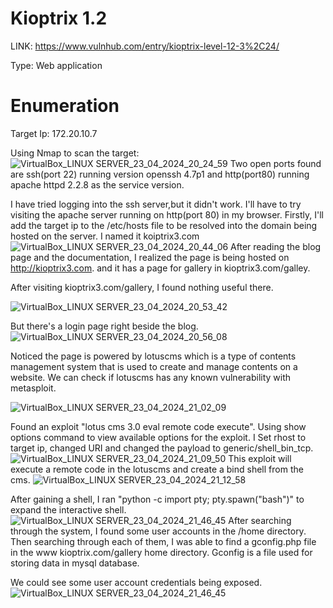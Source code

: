 # Kioptrix 1.2

LINK: https://www.vulnhub.com/entry/kioptrix-level-12-3%2C24/

Type: Web application

# Enumeration
 Target Ip: 172.20.10.7
 
 Using Nmap to scan the target:
 ![VirtualBox_LINUX SERVER_23_04_2024_20_24_59](https://github.com/Fernandez99fc/cybersec/assets/172477285/25555fe8-cd02-4c36-b1ab-1f425c176d5a)
Two open ports found are ssh(port 22) running version openssh 4.7p1 and http(port80) running apache httpd 2.2.8 as the service version.

I have tried logging into the ssh server,but it didn't work. I'll have to try visiting the apache server running on http(port 80) in my browser. Firstly, I'll add the target ip to the /etc/hosts file to be resolved into the domain being hosted on the server. I named it koiptrix3.com
![VirtualBox_LINUX SERVER_23_04_2024_20_44_06](https://github.com/Fernandez99fc/cybersec/assets/172477285/bdcc1795-c4bb-48b8-87a7-da92aa588a66)
After reading the blog page and the documentation, I realized the page is being hosted on http://kioptrix3.com. and it has a page for gallery in kioptrix3.com/galley.

After visiting kioptrix3.com/gallery, I found nothing useful there.

![VirtualBox_LINUX SERVER_23_04_2024_20_53_42](https://github.com/Fernandez99fc/cybersec/assets/172477285/2a67190c-0016-4de6-8bae-0428e32e46dd)

But there's a login page right beside the blog.
![VirtualBox_LINUX SERVER_23_04_2024_20_56_08](https://github.com/Fernandez99fc/cybersec/assets/172477285/3e2c400b-059e-4864-ab4e-add22e895400)

Noticed the page is powered by lotuscms which is a type of contents management system that is used to create and manage contents on a website. We can check if lotuscms has any known vulnerability with metasploit. 

![VirtualBox_LINUX SERVER_23_04_2024_21_02_09](https://github.com/Fernandez99fc/cybersec/assets/172477285/6b7cb7e5-ed11-42e4-b083-4e68cacb8da0)

Found an exploit "lotus cms 3.0 eval remote code execute". Using show options command to view available options for the exploit. I Set rhost to target ip, changed URI and changed the payload to generic/shell_bin_tcp.
![VirtualBox_LINUX SERVER_23_04_2024_21_09_50](https://github.com/Fernandez99fc/cybersec/assets/172477285/e932de46-35bf-4304-b05f-7f78631818e2)
This exploit will execute a remote code in the lotuscms and create a bind shell from the cms.
![VirtualBox_LINUX SERVER_23_04_2024_21_12_58](https://github.com/Fernandez99fc/cybersec/assets/172477285/8a967676-870b-40ca-9d2f-2a2fc56e4a8b)

After gaining a shell, I ran "python -c import pty; pty.spawn("bash")" to expand the interactive shell.
![VirtualBox_LINUX SERVER_23_04_2024_21_46_45](https://github.com/Fernandez99fc/cybersec/assets/172477285/3a557098-efb0-4241-ab07-c29865f08b7e)
After searching through the system, I found some user accounts in the /home directory. Then searching through each of them, I was able to find a gconfig.php file in the www kioptrix.com/gallery home directory. Gconfig is a file used for storing data in mysql database.

We could see some user account credentials being exposed.
![VirtualBox_LINUX SERVER_23_04_2024_21_46_45](https://github.com/Fernandez99fc/cybersec/assets/172477285/142a824e-bad5-441e-acbf-8e0ef48536fd)


 
 




